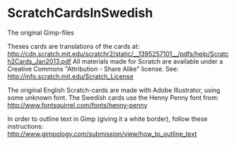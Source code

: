 ScratchCardsInSwedish
=====================

The original Gimp-files

Theses cards are translations of the cards at: 
http://cdn.scratch.mit.edu/scratchr2/static/__1395257101__/pdfs/help/Scratch2Cards_Jan2013.pdf
All materials made for Scratch are available under a Creative Commons "Attribution - Share Alike" license. 
See: http://info.scratch.mit.edu/Scratch_License

The original English Scratch-cards are made with Adobe Illustrator, using some unknown font. The Swedish cards 
use the Henny Penny font from: http://www.fontsquirrel.com/fonts/henny-penny

In order to outline text in Gimp (giving it a white border), follow these instructions:
http://www.gimpology.com/submission/view/how_to_outline_text
